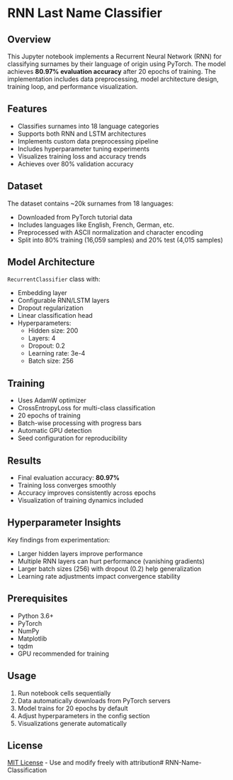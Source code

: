 # RNN Last Name Classifier

## Overview
This Jupyter notebook implements a Recurrent Neural Network (RNN) for classifying surnames by their language of origin using PyTorch. The model achieves **80.97% evaluation accuracy** after 20 epochs of training. The implementation includes data preprocessing, model architecture design, training loop, and performance visualization.

## Features
- Classifies surnames into 18 language categories
- Supports both RNN and LSTM architectures
- Implements custom data preprocessing pipeline
- Includes hyperparameter tuning experiments
- Visualizes training loss and accuracy trends
- Achieves over 80% validation accuracy

## Dataset
The dataset contains ~20k surnames from 18 languages:
- Downloaded from PyTorch tutorial data
- Includes languages like English, French, German, etc.
- Preprocessed with ASCII normalization and character encoding
- Split into 80% training (16,059 samples) and 20% test (4,015 samples)

## Model Architecture
`RecurrentClassifier` class with:
- Embedding layer
- Configurable RNN/LSTM layers
- Dropout regularization
- Linear classification head
- Hyperparameters:
  - Hidden size: 200
  - Layers: 4
  - Dropout: 0.2
  - Learning rate: 3e-4
  - Batch size: 256

## Training
- Uses AdamW optimizer
- CrossEntropyLoss for multi-class classification
- 20 epochs of training
- Batch-wise processing with progress bars
- Automatic GPU detection
- Seed configuration for reproducibility

## Results
- Final evaluation accuracy: **80.97%**
- Training loss converges smoothly
- Accuracy improves consistently across epochs
- Visualization of training dynamics included

## Hyperparameter Insights
Key findings from experimentation:
- Larger hidden layers improve performance
- Multiple RNN layers can hurt performance (vanishing gradients)
- Larger batch sizes (256) with dropout (0.2) help generalization
- Learning rate adjustments impact convergence stability

## Prerequisites
- Python 3.6+
- PyTorch
- NumPy
- Matplotlib
- tqdm
- GPU recommended for training

## Usage
1. Run notebook cells sequentially
2. Data automatically downloads from PyTorch servers
3. Model trains for 20 epochs by default
4. Adjust hyperparameters in the config section
5. Visualizations generate automatically

## License
[MIT License](https://opensource.org/licenses/MIT) - Use and modify freely with attribution﻿# RNN-Name-Classification
